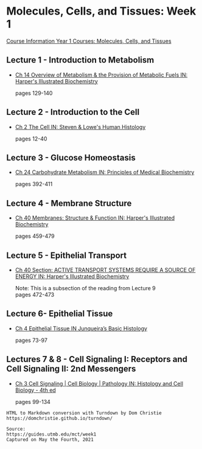 # Molecules, Cells, and Tissues: Week 1

[Course Information Year 1 Courses: Molecules, Cells, and Tissues](/usmle/mct/course-information/)

## Lecture 1 - Introduction to Metabolism

*   [Ch 14 Overview of Metabolism & the Provision of Metabolic Fuels IN: Harper's Illustrated Biochemistry](http://libux.utmb.edu/login?url=https://accessmedicine.mhmedical.com/content.aspx?bookid=2386&sectionid=187832197)
    
    pages 129-140
    

## Lecture 2 - Introduction to the Cell

*   [Ch 2 The Cell IN: Steven & Lowe's Human Histology](http://libux.utmb.edu/login?url=https://www.clinicalkey.com/#!/content/book/3-s2.0-B9780323612791000028)
    
    pages 12-40
    

## Lecture 3 - Glucose Homeostasis

*   [Ch 24 Carbohydrate Metabolism IN: Principles of Medical Biochemistry](http://libux.utmb.edu/login?url=https://www.clinicalkey.com/#!/content/book/3-s2.0-B9780323296168000244)
    
    pages 392-411
    

## Lecture 4 - Membrane Structure

*   [Ch 40 Membranes: Structure & Function IN: Harper's Illustrated Biochemistry](http://libux.utmb.edu/login?url=https://accessmedicine.mhmedical.com/content.aspx?bookid=1366&sectionid=73245687)
    
    pages 459-479
    

## Lecture 5 - Epithelial Transport

*   [Ch 40 Section: ACTIVE TRANSPORT SYSTEMS REQUIRE A SOURCE OF ENERGY IN: Harper's Illustrated Biochemistry](http://libux.utmb.edu/login?url=https://accessmedicine.mhmedical.com/content.aspx?bookid=1366&sectionid=73245687#1106058997)
    
    Note: This is a subsection of the reading from Lecture 9  
    pages 472-473
    

## Lecture 6- Epithelial Tissue

*   [Ch 4 Epithelial Tissue IN Junqueira’s Basic Histology](http://libux.utmb.edu/login?url=https://accessmedicine.mhmedical.com/content.aspx?bookid=2430&sectionid=190276741)
    
    pages 73-97
    

## Lectures 7 & 8 - Cell Signaling I: Receptors and Cell Signaling II: 2nd Messengers

*   [Ch 3 Cell Signaling | Cell Biology | Pathology IN: Histology and Cell Biology - 4th ed](http://libux.utmb.edu/login?url=https://www.clinicalkey.com/#!/content/book/3-s2.0-B9780323673211500079)
    
    pages 99-134

```
HTML to Markdown conversion with Turndown by Dom Christie
https://domchristie.github.io/turndown/

Source:
https://guides.utmb.edu/mct/week1
Captured on May the Fourth, 2021
```
